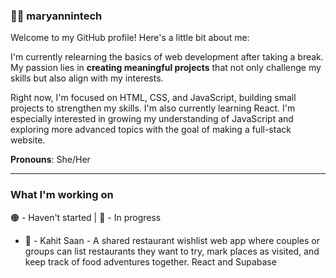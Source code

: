 ### 👩‍💻 maryannintech

Welcome to my GitHub profile! Here's a little bit about me:

I'm currently relearning the basics of web development after taking a break. My passion lies in **creating meaningful projects** that not only challenge my skills but also align with my interests.

Right now, I'm focused on HTML, CSS, and JavaScript, building small projects to strengthen my skills. I'm also currently learning React. I'm especially interested in growing my understanding of JavaScript and exploring more advanced topics with the goal of making a full-stack website.

**Pronouns**: She/Her

---
### What I'm working on
🟠 - Haven't started | 🔵 - In progress

- 🔵 - Kahit Saan - A shared restaurant wishlist web app where couples or groups can list restaurants they want to try, mark places as visited, and keep track of food adventures together. React and Supabase
 
